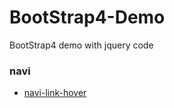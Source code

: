 # BootStrap4-Demo
BootStrap4 demo with jquery code

### navi
- [navi-link-hover](https://emiriobomb.github.io/BootStrap4-Demo/navi/navi-link-hover.html)